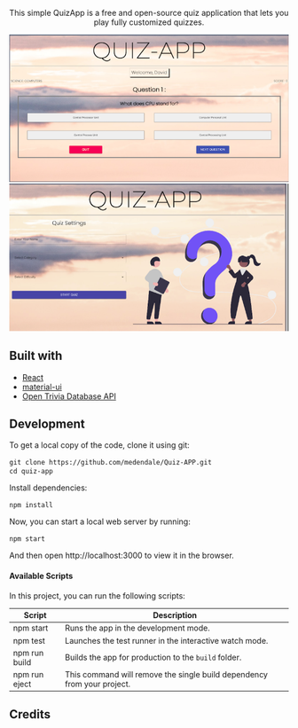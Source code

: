
<p align="center">
  This simple QuizApp is a free and open-source quiz application that lets you play fully customized quizzes.
</p>

![quiz-app](https://github.com/medendale/Quiz-APP/blob/main/public/quizimage.png)
![quiz-app](https://github.com/medendale/Quiz-APP/blob/main/public/quiz-app.png)

## Built with

- [React](http://reactjs.org)
- [material-ui](https://mui.com/)
- [Open Trivia Database API](https://opentdb.com/api_config.php)

## Development

To get a local copy of the code, clone it using git:

```
git clone https://github.com/medendale/Quiz-APP.git
cd quiz-app
```

Install dependencies:

```
npm install
```

Now, you can start a local web server by running:

```
npm start
```

And then open http://localhost:3000 to view it in the browser.

#### Available Scripts

In this project, you can run the following scripts:

| Script        | Description                                                             |
| ------------- | ----------------------------------------------------------------------- |
| npm start     | Runs the app in the development mode.                                   |
| npm test      | Launches the test runner in the interactive watch mode.                 |
| npm run build | Builds the app for production to the `build` folder.                    |
| npm run eject | This command will remove the single build dependency from your project. |

## Credits

